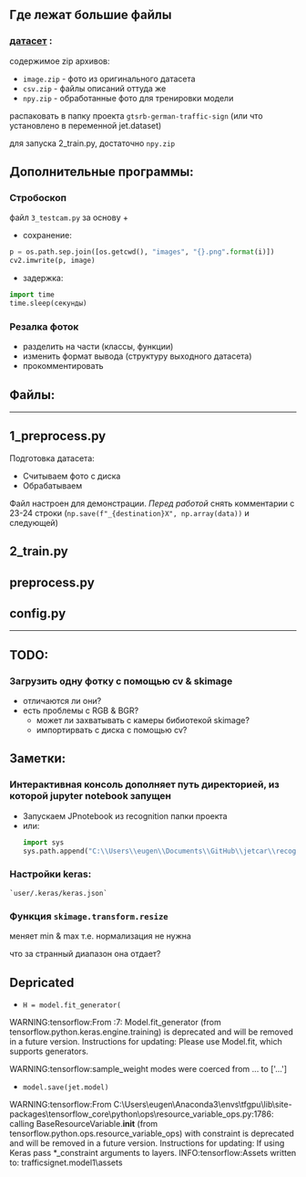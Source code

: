 ## Где лежат большие файлы
### [датасет](https://yadi.sk/d/_vErSJxl6654bg) :
содержимое zip архивов:
- `image.zip` - фото из оригинального датасета
- `csv.zip` - файлы описаний оттуда же
- `npy.zip` - обработанные фото для тренировки модели

распаковать в папку проекта `gtsrb-german-traffic-sign` (или что установлено в переменной jet.dataset)

для запуска 2_train.py, достаточно `npy.zip`

## Дополнительные программы:
### Стробоскоп 
файл `3_testcam.py` за основу + 
- сохранение:
```python
p = os.path.sep.join([os.getcwd(), "images", "{}.png".format(i)])
cv2.imwrite(p, image)
```
- задержка:
```python
import time
time.sleep(секунды)
```
### Резалка фоток
- разделить на части (классы, функции)
- изменить формат вывода (структуру выходного датасета)
- прокомментировать

## Файлы:
---
## 1_preprocess.py
Подготовка датасета:
- Считываем фото с диска
- Обрабатываем

Файл настроен для демонстрации. *Перед работой* снять комментарии с 23-24 строки (`np.save(f"_{destination}X", np.array(data))` и следующей)

## 2_train.py

## preprocess.pу

## config.pу

---
## TODO:
### Загрузить одну фотку с помощью cv & skimage
- отличаются ли они?
- есть проблемы с RGB & BGR?
    - может ли захватывать с камеры бибиотекой skimage?
    - импортирвать с диска  с помощью cv?
## Заметки:
### Интерактивная консоль дополняет путь директорией, из которой jupyter notebook запущен
- Запускаем JPnotebook из recognition папки проекта
- или:
    ``` python
    import sys
    sys.path.append("C:\\Users\\eugen\\Documents\\GitHub\\jetcar\\recognition")
    ```
### Настройки keras:
    `user/.keras/keras.json`

### Функция `skimage.transform.resize`
меняет min & max т.е. нормализация не нужна

что за странный диапазон она отдает?

## Depricated
- `H = model.fit_generator(`

WARNING:tensorflow:From <ipython-input-140-b12f63d35c7b>:7: Model.fit_generator (from tensorflow.python.keras.engine.training) is deprecated and will be removed in a future version.
Instructions for updating:
Please use Model.fit, which supports generators.

WARNING:tensorflow:sample_weight modes were coerced from ... to ['...']

- `model.save(jet.model)`

WARNING:tensorflow:From C:\Users\eugen\Anaconda3\envs\tfgpu\lib\site-packages\tensorflow_core\python\ops\resource_variable_ops.py:1786: calling BaseResourceVariable.__init__ (from tensorflow.python.ops.resource_variable_ops) with constraint is deprecated and will be removed in a future version.
Instructions for updating:
If using Keras pass *_constraint arguments to layers.
INFO:tensorflow:Assets written to: trafficsignet.model1\assets



